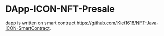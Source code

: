 # DApp-ICON-NFT-Presale
dapp is written on smart contract https://github.com/Kiet1618/NFT-Java-ICON-SmartContract.
